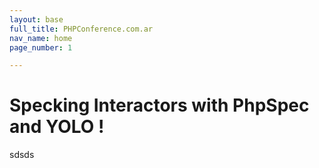 ```yaml
---
layout: base
full_title: PHPConference.com.ar
nav_name: home
page_number: 1

---
```


# Specking Interactors with PhpSpec and YOLO !

<div class="presentation-size">
   sdsds
</div>
